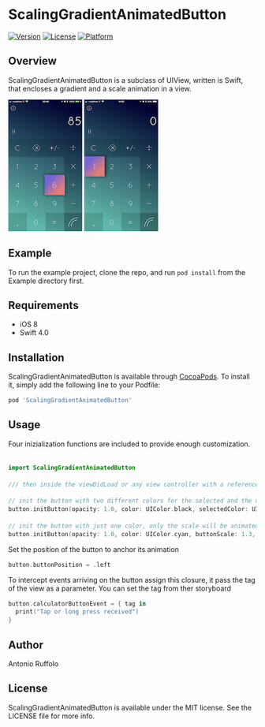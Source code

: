 # ScalingGradientAnimatedButton

[![Version](https://img.shields.io/cocoapods/v/ScalingGradientAnimatedButton.svg?style=flat)](http://cocoapods.org/pods/ScalingGradientAnimatedButton)
[![License](https://img.shields.io/cocoapods/l/ScalingGradientAnimatedButton.svg?style=flat)](http://cocoapods.org/pods/ScalingGradientAnimatedButton)
[![Platform](https://img.shields.io/cocoapods/p/ScalingGradientAnimatedButton.svg?style=flat)](http://cocoapods.org/pods/ScalingGradientAnimatedButton)

## Overview

ScalingGradientAnimatedButton is a subclass of UIView, written is Swift, that encloses a gradient and a scale animation in a view.

![](ButtonScreen.PNG?raw=true "Button Screenshoot in 'A Complex Calc")
![](ButtonScreenLeft.PNG?raw=true "Button Screenshoot in 'A Complex Calc")

## Example

To run the example project, clone the repo, and run `pod install` from the Example directory first.

## Requirements

* iOS 8
* Swift 4.0

## Installation

ScalingGradientAnimatedButton is available through [CocoaPods](http://cocoapods.org). To install
it, simply add the following line to your Podfile:

```ruby
pod 'ScalingGradientAnimatedButton'
```
## Usage

Four inizialization functions are included to provide enough customization.

```Swift

import ScalingGradientAnimatedButton

/// then inside the viewDidLoad or any view controller with a reference to the view

// init the button with two different colors for the selected and the unselected state, their transition can be animated or not
button.initButton(opacity: 1.0, color: UIColor.black, selectedColor: UIColor.cyan, buttonScale: 0.6, animationDuration: 0.5, shadowOpacity: 0.4, shadowRadius: 1.0, shouldHaveSelectedColorAnimation: true)

// init the button with just one color, only the scale will be animated
button.initButton(opacity: 1.0, color: UIColor.cyan, buttonScale: 1.3, animationDuration: 0.5, shadowOpacity: 0.6, shadowRadius: 1.0)
```

Set the position of the button to anchor its animation

```Swift
button.buttonPosition = .left

```

To intercept events arriving on the button assign this closure, it pass the tag of the view as a parameter. You can set the tag from ther storyboard

```Swift
button.calculatorButtonEvent = { tag in
  print("Tap or long press received")
}
```

## Author

Antonio Ruffolo

## License

ScalingGradientAnimatedButton is available under the MIT license. See the LICENSE file for more info.
